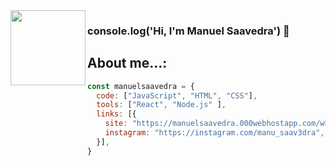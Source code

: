<img width="120" align="left" src="https://avatars1.githubusercontent.com/u/37309045?s=400&u=9bd91d284d3a1566fba689c997eafdf0aad14de5&v=4">

### console.log('Hi, I'm Manuel Saavedra') 👋

## About me...:

```js
const manuelsaavedra = {
  code: ["JavaScript", "HTML", "CSS"],
  tools: ["React", "Node.js" ],
  links: [{
    site: "https://manuelsaavedra.000webhostapp.com/who",
    instagram: "https://instagram.com/manu_saav3dra",
  }],
}
```
